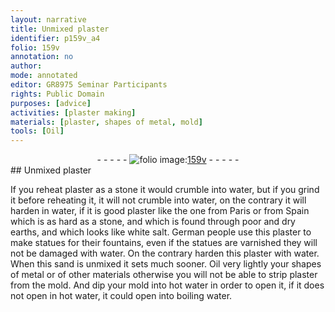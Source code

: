 ```yaml
---
layout: narrative
title: Unmixed plaster
identifier: p159v_a4
folio: 159v
annotation: no
author:
mode: annotated
editor: GR8975 Seminar Participants
rights: Public Domain
purposes: [advice]
activities: [plaster making]
materials: [plaster, shapes of metal, mold]
tools: [Oil]
---
```


 <div class="folio" align="center">- - - - - <a href="http://gallica.bnf.fr/ark:/12148/btv1b10500001g/f324.item.r=" target="_blank"><img src="https://cu-mkp.github.io/GR8975-edition/assets/photo-icon.png" alt="folio image: " style="display:inline-block; margin-bottom:-3px;"/>159v</a> - - - - - </div> <span class="activity"></span> 
## Unmixed plaster

 
If you reheat <span class="material">plaster</span> as a stone it would crumble into water, but if you grind it before reheating it, it will not crumble into water, on the contrary it will harden in water, if it is good plaster like the one from Paris or from Spain which is as hard as a stone, and which is found through poor and dry earths, and which looks like white salt. German people use this plaster to make statues for their fountains, even if the statues are varnished they will not be damaged with water. On the contrary harden this <span class="material">plaster</span> with water. When this sand is unmixed it sets much sooner. <span class="tool">Oil</span> very lightly your <span class="material">shapes of metal</span> or of other materials otherwise you will not be able to strip <span class="material">plaster</span> from the <span class="material">mold</span>. And dip your <span class="material">mold</span> into hot water in order to open it, if it does not open in hot water, it could open into boiling water.
